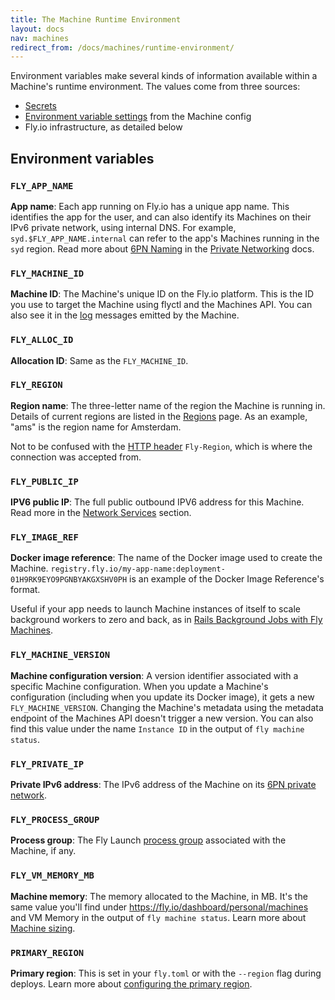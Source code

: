 ```yaml
---
title: The Machine Runtime Environment
layout: docs
nav: machines
redirect_from: /docs/machines/runtime-environment/
---
```


Environment variables make several kinds of information available within a Machine's runtime environment. The values come from three sources:

* [Secrets](/docs/reference/secrets)
* [Environment variable settings](/docs/reference/configuration/#the-env-variables-section) from the Machine config
* Fly.io infrastructure, as detailed below

## Environment variables

### `FLY_APP_NAME`
**App name**: Each app running on Fly.io has a unique app name. This identifies the app for the user, and can also identify its Machines on their IPv6 private network, using internal DNS. For example, `syd.$FLY_APP_NAME.internal` can refer to the app's Machines running in the `syd` region. Read more about [6PN Naming](/docs/networking/private-networking/#fly-io-internal-addresses) in the [Private Networking](/docs/networking/private-networking/) docs.

### `FLY_MACHINE_ID`
**Machine ID**: The Machine's unique ID on the Fly.io platform. This is the ID you use to target the Machine using flyctl and the Machines API. You can also see it in the [log](/docs/flyctl/logs/) messages emitted by the Machine.

### `FLY_ALLOC_ID`
**Allocation ID**: Same as the `FLY_MACHINE_ID`.

### `FLY_REGION`
**Region name**: The three-letter name of the region the Machine is running in. Details of current regions are listed in the [Regions](/docs/regions/) page. As an example, "ams" is the region name for Amsterdam.

Not to be confused with the [HTTP header](/docs/networking/request-headers/#fly-region) `Fly-Region`, which is where the connection was accepted from.

### `FLY_PUBLIC_IP`
**IPV6 public IP**: The full public outbound IPV6 address for this Machine. Read more in the [Network Services](/docs/networking/services/#outbound-ip-addresses) section.

### `FLY_IMAGE_REF`
**Docker image reference**: The name of the Docker image used to create the Machine. `registry.fly.io/my-app-name:deployment-01H9RK9EYO9PGNBYAKGXSHV0PH` is an example of the Docker Image Reference's format.

Useful if your app needs to launch Machine instances of itself to scale background workers to zero and back, as in [Rails Background Jobs with Fly Machines](https://fly.io/ruby-dispatch/rails-background-jobs-with-fly-machines/).

### `FLY_MACHINE_VERSION`
**Machine configuration version**: A version identifier associated with a specific Machine configuration. When you update a Machine's configuration (including when you update its Docker image), it gets a new `FLY_MACHINE_VERSION`. Changing the Machine's metadata using the metadata endpoint of the Machines API doesn't trigger a new version. You can also find this value under the name `Instance ID` in the output of `fly machine status`.

### `FLY_PRIVATE_IP`
**Private IPv6 address**: The IPv6 address of the Machine on its [6PN private network](/docs/networking/private-networking/).

### `FLY_PROCESS_GROUP`
**Process group**: The Fly Launch [process group](/docs/apps/processes) associated with the Machine, if any. 

### `FLY_VM_MEMORY_MB`
**Machine memory**: The memory allocated to the Machine, in MB. It's the same value you'll find under https://fly.io/dashboard/personal/machines and VM Memory in the output of `fly machine status`. Learn more about [Machine sizing](/docs/machines/guides-examples/machine-sizing/).

### `PRIMARY_REGION`
**Primary region**: This is set in your `fly.toml` or with the `--region` flag during deploys. Learn more about [configuring the primary region](/docs/reference/configuration/#primary-region).
 